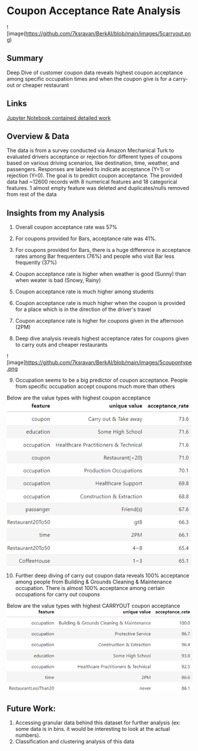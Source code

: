# Coupon Acceptance Rate Analysis
![image(https://github.com/7ksravan/BerkAI/blob/main/images/5carryout.png)

## Summary
Deep Dive of customer coupon data reveals highest coupon acceptance among specific occupation times and when the coupon give is for a carry-out or cheaper restaurant

## Links
[Jupyter Notebook contained detailed work](https://github.com/7ksravan/BerkAI/blob/main/BerkAI_Coupon_Acceptance_Rate_Analysis.ipynb)

## Overview & Data

The data is from a survey conducted via Amazon Mechanical Turk to evaluated drivers acceptance or rejection for different types of coupons based on various driving scenarios, like destination, time, weather, and passengers. Responses are labeled to indicate acceptance (Y=1) or rejection (Y=0). The goal is to predict coupon acceptance. The provided data had ~12600 records with 8 numerical features and 18 categorical features. 1 almost empty feature was deleted and duplicates/nulls removed from rest of the data

## Insights from my Analysis

 1. Overall coupon acceptance rate was 57%
    
 2. For coupons provided for Bars, acceptance rate was 41%.
    
 3. For coupons provided for Bars, there is a huge difference in acceptance rates among Bar frequenters (76%) and people who visit Bar less frequently (37%)
    
 4. Coupon acceptance rate is higher when weather is good (Sunny) than when weater is bad (Snowy, Rainy)
    
 5. Coupon acceptance rate is much higher among students
    
 6. Coupon acceptance rate is much higher when the coupon is provided for a place which is in the direction of the driver's travel
    
 7. Coupon acceptance rate is higher for coupons given in the afternoon (2PM)
    
 8. Deep dive analysis reveals highest acceptance rates for coupons given to carry outs and cheaper restaurants
    
![image]https://github.com/7ksravan/BerkAI/blob/main/images/5coupontype.png

 9. Occupation seems to be a big predictor of coupon acceptance. People from specific occupation accept coupons much more than others

Below are the value types with highest coupon acceptance
![image](https://github.com/7ksravan/BerkAI/blob/main/images/5accrateall.png)
    
 10. Further deep diving of carry out coupon data reveals 100% acceptance among people from Building & Grounds Cleaning & Maintenance occupation. There is almost 100% acceptance among certain occupations for carry out coupons

Below are the value types with highest CARRYOUT coupon acceptance
![image](https://github.com/7ksravan/BerkAI/blob/main/images/5accratecarryout.png)

## Future Work:

1. Accessing granular data behind this dataset for further analysis (ex: some data is in bins. it would be interesting to look at the actual numbers).
2. Classification and clustering analysis of this data
